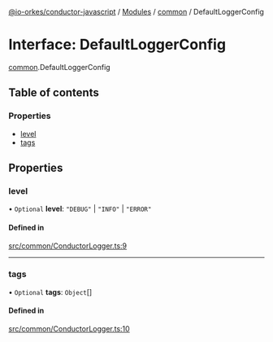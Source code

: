 [@io-orkes/conductor-javascript](../README.md) / [Modules](../modules.md) / [common](../modules/common.md) / DefaultLoggerConfig

# Interface: DefaultLoggerConfig

[common](../modules/common.md).DefaultLoggerConfig

## Table of contents

### Properties

- [level](common.DefaultLoggerConfig.md#level)
- [tags](common.DefaultLoggerConfig.md#tags)

## Properties

### level

• `Optional` **level**: ``"DEBUG"`` \| ``"INFO"`` \| ``"ERROR"``

#### Defined in

[src/common/ConductorLogger.ts:9](https://github.com/conductor-sdk/conductor-javascript/blob/dbd8275/src/common/ConductorLogger.ts#L9)

___

### tags

• `Optional` **tags**: `Object`[]

#### Defined in

[src/common/ConductorLogger.ts:10](https://github.com/conductor-sdk/conductor-javascript/blob/dbd8275/src/common/ConductorLogger.ts#L10)
